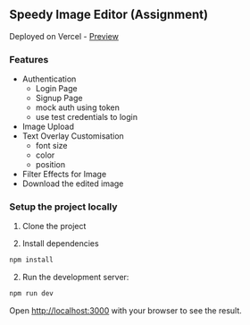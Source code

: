 ## Speedy Image Editor (Assignment)

Deployed on Vercel - [Preview](https://speedy-brand-image-editor.vercel.app/)

### Features

- Authentication
  - Login Page
  - Signup Page
  - mock auth using token
  - use test credentials to login
- Image Upload
- Text Overlay Customisation
  - font size
  - color
  - position
- Filter Effects for Image
- Download the edited image

### Setup the project locally

1. Clone the project

2. Install dependencies

```bash
npm install
```

2. Run the development server:

```bash
npm run dev
```

Open [http://localhost:3000](http://localhost:3000) with your browser to see the result.

